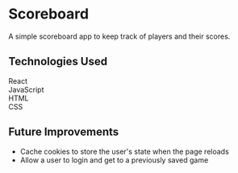 # Scoreboard

A simple scoreboard app to keep track of players and their scores.

## Technologies Used
React  
JavaScript  
HTML  
CSS  

## Future Improvements
- Cache cookies to store the user's state when the page reloads
- Allow a user to login and get to a previously saved game